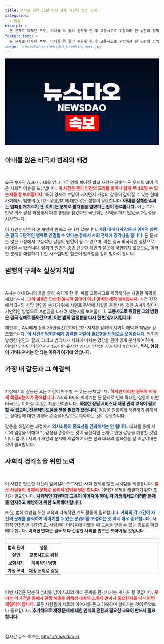 ```yaml
---
title: 부사관 징역 35년 아내 살해 사건의 진상 공개!
categories:
  - 법률
excerpt: >
  돈 문제로 다투던 부부, 아내를 목 졸라 숨지게 한 후 교통사고로 위장하려 한 남편의 끔찍한 범죄. 대법원은 이 남편에게 징역 35년으로 단죄했다. 진실이 밝혀진 충격의 사건을 만나보세요!
feature_text: >
  돈 문제로 다투던 부부, 아내를 목 졸라 숨지게 한 후 교통사고로 위장하려 한 남편의 끔찍한 범죄. 대법원은 이 남편에게 징역 35년으로 단죄했다. 진실이 밝혀진 충격의 사건을 만나보세요!
image: '/assets/img/newsdao_breakingnews.jpg'
---
```


<p><img src="/assets/img/newsdao_breakingnews.jpg" alt="firstkoreanews 속보" /></p>

<h2 data-ke-size="size26">아내를 잃은 비극과 범죄의 배경</h2>

<p data-ke-size="size16">&nbsp;</p>

<p data-ke-size="size16">육군 부사관 A씨가 아내를 잃고 그로 인해 벌어진 범죄 사건은 단순한 돈 문제를 넘어 깊은 사회적 이슈를 드러냅니다. <b><span style="color: #ee2323;">이 사건은 돈이 인간의 도리를 얼마나 쉽게 무너뜨릴 수 있는지를 잘 보여줍니다.</span></b> 특히 경제적 부담이 커지면서 가정의 갈등이 깊어질 수 있는 현대 사회에서, 범행의 동기가 무엇인지에 대한 깊은 성찰이 필요합니다. <b><span style="background-color: #21538527;">아내를 살해한 A씨는 범죄를 저지르기 전, 이미 돈 문제로 말다툼을 벌였다는 점이 중요합니다.</span></b> 이는 그가 만약 의사 결정 과정에서 다른 방법을 찾았다면 극단적인 선택을 하지 않았을 가능성을 시사합니다.</p>

<p data-ke-size="size16">이 사건은 단순히 한 개인의 범죄로 끝나지 않습니다. <b><span style="color: #1a5490;">가정 내에서의 갈등과 경제적 압박은 결국 극단적인 행위로 연결될 수 있다는 점에서 사회 전체에 경각심을 줍니다.</span></b> 돈 문제는 많은 가정에서 고질적인 갈등의 원인이 될 수 있으며, 이는 결국 비극적인 상황으로 이어질 수 있습니다. 범죄의 원인은 종종 단순한 개인의 잘못에 국한되지 않으므로, 이러한 문제를 해결하기 위한 시스템적인 접근이 필요함을 잊지 말아야 합니다.</p>

<h2 data-ke-size="size26">범행의 구체적 실상과 처벌</h2>

<p data-ke-size="size16">&nbsp;</p>

<p data-ke-size="size16">A씨는 아내 B씨의 목을 졸라 숨지게 한 후, 이를 교통사고로 위장하려는 치밀한 계획을 세웠습니다. <b><span style="color: #ee2323;">그의 범행은 단순한 일시적 감정이 아닌 명백한 계획 범죄입니다.</span></b> 사건 현장에서 B씨의 사망 원인을 숨기기 위해 시멘트 옹벽에 차량을 충돌시킨 것은 A씨가 얼마나 기만적인 방법으로 보험금을 타내려 했는지를 보여줍니다. <b><span style="background-color: #21538527;">교통사고로 위장한 그의 범행은 결국 실패로 돌아갔으며, 이는 법의 엄정함을 다시 한 번 상기시킵니다.</span></b></p>

<p data-ke-size="size16">재판부는 A씨에게 징역 35년을 선고하며 그가 저지른 범죄의 사회적 해악과 책임을 강조했습니다. <b><span style="color: #1a5490;">이 사건은 범죄자에게 강력한 처벌이 필요함을 단적으로 보여줍니다.</span></b> 범죄가 발생한 원인과 결과, 그리고 범죄자가 사회에 미치는 영향을 깊이 있게 분석해야 하며, 이러한 반성이 이루어지지 않는 한 유사한 범죄가 반복될 가능성이 높습니다. <b>특히, 형량이 가벼워져서는 안 되는 이유가 여기에 있습니다.</b></p>

<h2 data-ke-size="size26">가정 내 갈등과 그 해결책</h2>

<p data-ke-size="size16">&nbsp;</p>

<p data-ke-size="size16">가정에서의 갈등은 모든 가정이 마주할 수 있는 문제입니다. <b><span style="color: #ee2323;">하지만 이러한 갈등이 어떻게 해결되는지가 중요합니다.</span></b> A씨와 B씨의 이야기는 돈 문제로 인해 확대된 갈등이 어떤 비극으로 이어질 수 있는지를 보여줍니다. <b><span style="background-color: #21538527;">적절한 상담 서비스나 재정 관리 교육이 필요할 수 있으며, 전문적인 도움을 받을 필요가 있습니다.</span></b> 갈등을 원활하게 해결하기 위해서는 상대방에 대한 이해와 존중을 바탕으로 대화하는 것이 중요합니다.</p>

<p data-ke-size="size16">갈등을 해결하는 과정에서 <b><span style="color: #1a5490;">의사소통의 중요성을 간과해서는 안 됩니다.</span></b> 대화를 통해 서로의 입장을 이해하고, 감정을 존중하는 것이 금전적인 문제로 인한 갈등을 예방할 것입니다. 법이나 사회가 개인의 문제에 개입해야 하는 선과 대화의 필요성을 잘 이끌어내는 것이 필요합니다.</p>

<h2 data-ke-size="size26">사회적 경각심을 위한 노력</h2>

<p data-ke-size="size16">&nbsp;</p>

<p data-ke-size="size16">이 사건은 단순한 개인의 범죄일지 모르지만, 사회 전체에 많은 시사점을 제공합니다. <b><span style="color: #ee2323;">많은 사람들이 경제적 문제로 심리적 압박을 받곤 합니다.</span></b> 이러한 문제를 해결하기 위한 조치가 필요합니다. <b><span style="background-color: #21538527;">사회적인 지원책과 교육이 이어져야 하며, 각 가정에서도 이러한 문제를 인지하고 예방하기 위한 노력해야 합니다.</span></b></p>

<p data-ke-size="size16">또한, 범죄 예방을 위한 교육과 지속적인 계도 활동이 필요합니다. <b><span style="color: #1a5490;">사회의 각 개인이 자신의 문제를 솔직하게 이야기할 수 있는 분위기를 조성하는 것 역시 매우 중요합니다.</span></b> 사회적 안전망을 강화하고, 사람들이 어려움에 처했을 때 도움을 받을 수 있는 경로를 마련해야 합니다. <b>이러한 변화는 결국 보다 건강한 사회를 만드는 초석이 될 것입니다.</b></p>

<hr />

<table style="width:100%; border:1px solid #ddd;">
  <tr>
    <th style="text-align: center;">범죄 단어</th>
    <th style="text-align: center;">행동</th>
  </tr>
  <tr>
    <td style="text-align: center; height: 17px;"><b>살인</b></td>
    <td style="text-align: center; height: 17px;"><b>교통사고로 위장</b></td>
  </tr>
  <tr>
    <td style="text-align: center; height: 17px;"><b>보험사기</b></td>
    <td style="text-align: center; height: 17px;"><b>계획적인 범행</b></td>
  </tr>
  <tr>
    <td style="text-align: center; height: 17px;"><b>가정 폭력</b></td>
    <td style="text-align: center; height: 17px;"><b>재정 문제로 갈등</b></td>
  </tr>
</table>

<p data-ke-size="size16">&nbsp;</p>

<p data-ke-size="size16">이번 사건은 단순히 범죄를 넘어 사회의 여러 문제를 환기시키는 계기가 될 것입니다. <b><span style="color: #ee2323;">우리는 이 사건을 통해서 갈등 해결을 위해선 대화와 소통이 얼마나 중요한지를 다시 한번 깨달아야 합니다.</span></b> 모든 사람들이 서로의 이야기를 듣고 이해하며 살아가는 것이 무엇보다 중요합니다. <b><span style="background-color: #21538527;">추가적으로 재정 문제에 대한 인식의 전환과 필요한 교육이 반드시 필요합니다.</span></b></p>

<p data-ke-size="size16">&nbsp;</p>
실시간 뉴스 속보는, <a href="https://newsdao.kr" rel="dofollow">https://newsdao.kr</a>


